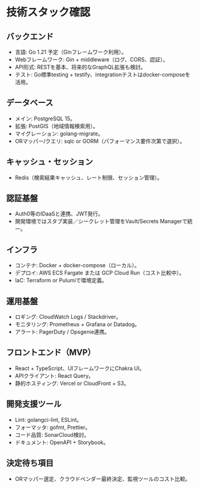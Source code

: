 # 技術スタック確認

## バックエンド
- 言語: Go 1.21 予定（Ginフレームワーク利用）。
- Webフレームワーク: Gin + middleware（ログ、CORS、認証）。
- API形式: RESTを基本、将来的なGraphQL拡張も検討。
- テスト: Go標準testing + testify、integrationテストはdocker-composeを活用。

## データベース
- メイン: PostgreSQL 15。
- 拡張: PostGIS（地域情報検索用）。
- マイグレーション: golang-migrate。
- ORマッパー/クエリ: sqlc or GORM（パフォーマンス要件次第で選択）。

## キャッシュ・セッション
- Redis（検索結果キャッシュ、レート制限、セッション管理）。

## 認証基盤
- Auth0等のIDaaSと連携、JWT発行。
- 開発環境ではスタブ実装／シークレット管理をVault/Secrets Managerで統一。

## インフラ
- コンテナ: Docker + docker-compose（ローカル）。
- デプロイ: AWS ECS Fargate または GCP Cloud Run（コスト比較中）。
- IaC: Terraform or Pulumiで環境定義。

## 運用基盤
- ロギング: CloudWatch Logs / Stackdriver。
- モニタリング: Prometheus + Grafana or Datadog。
- アラート: PagerDuty / Opsgenie連携。

## フロントエンド（MVP）
- React + TypeScript、UIフレームワークにChakra UI。
- APIクライアント: React Query。
- 静的ホスティング: Vercel or CloudFront + S3。

## 開発支援ツール
- Lint: golangci-lint, ESLint。
- フォーマッタ: gofmt, Prettier。
- コード品質: SonarCloud検討。
- ドキュメント: OpenAPI + Storybook。

## 決定待ち項目
- ORマッパー選定、クラウドベンダー最終決定、監視ツールのコスト比較。
